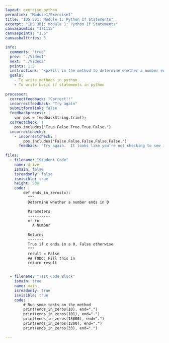 ```yaml
---
layout: exercise_python
permalink: "Module1/Exercise1"
title: "IDS 301: Module 1: Python If Statements"
excerpt: "IDS 301: Module 1: Python If Statements"
canvasasmtid: "171115"
canvaspoints: "1.5"
canvashalftries: 5

info:
  comments: "true"
  prev: "./Video1"
  next: "./Video2"
  points: 1.5
  instructions: "<p>Fill in the method to determine whether a number ends in a 0 when expressed in our ordinary number system.  For example, 1200 ends in a 0, but 101 does not.</p>"
  goals:
    - To write methods in python
    - To write basic if statements in python
    
processor:  
  correctfeedback: "Correct!!" 
  incorrectfeedback: "Try again"
  submitformlink: false
  feedbackprocess: | 
    var pos = feedbackString.trim();
  correctcheck: |
    pos.includes("True.False.True.True.False.")
  incorrectchecks:
    - incorrectcheck: |
        pos.includes("False.False.False.False.False.")
      feedback: "Try again.  It looks like you're not checking to see if the number is divisible by 10.  Try using the <code>%</code> operator!" 
 
files:
  - filename: "Student Code"
    name: driver
    ismain: false
    isreadonly: false
    isvisible: true
    height: 500
    code: | 
        def ends_in_zeros(x):
          """
          Determine whether a number ends in 0

          Parameters
          ----------
          x: int
            A Number
          
          Returns
          -------
          True if x ends in a 0, False otherwise
          """
          result = False
          ## TODO: Fill this in
          return result


  - filename: "Test Code Block"
    ismain: true
    name: main
    isreadonly: true
    isvisible: true
    code: |
        # Run some tests on the method
        print(ends_in_zeros(10), end=".")
        print(ends_in_zeros(101), end=".")
        print(ends_in_zeros(15000), end=".")
        print(ends_in_zeros(1200), end=".")
        print(ends_in_zeros(33), end=".")

---
```

